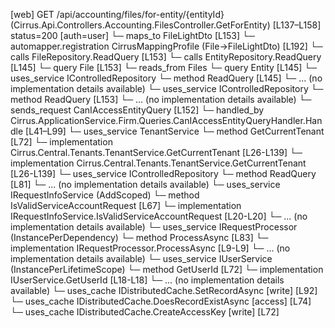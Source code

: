 [web] GET /api/accounting/files/for-entity/{entityId}  (Cirrus.Api.Controllers.Accounting.FilesController.GetForEntity)  [L137–L158] status=200 [auth=user]
  └─ maps_to FileLightDto [L153]
    └─ automapper.registration CirrusMappingProfile (File->FileLightDto) [L192]
  └─ calls FileRepository.ReadQuery [L153]
  └─ calls EntityRepository.ReadQuery [L145]
  └─ query File [L153]
    └─ reads_from Files
  └─ query Entity [L145]
  └─ uses_service IControlledRepository<Entity>
    └─ method ReadQuery [L145]
      └─ ... (no implementation details available)
  └─ uses_service IControlledRepository<File>
    └─ method ReadQuery [L153]
      └─ ... (no implementation details available)
  └─ sends_request CanIAccessEntityQuery [L152]
    └─ handled_by Cirrus.ApplicationService.Firm.Queries.CanIAccessEntityQueryHandler.Handle [L41–L99]
      └─ uses_service TenantService
        └─ method GetCurrentTenant [L72]
          └─ implementation Cirrus.Central.Tenants.TenantService.GetCurrentTenant [L26-L139]
          └─ implementation Cirrus.Central.Tenants.TenantService.GetCurrentTenant [L26-L139]
      └─ uses_service IControlledRepository<Entity>
        └─ method ReadQuery [L81]
          └─ ... (no implementation details available)
      └─ uses_service IRequestInfoService (AddScoped)
        └─ method IsValidServiceAccountRequest [L67]
          └─ implementation IRequestInfoService.IsValidServiceAccountRequest [L20-L20]
          └─ ... (no implementation details available)
      └─ uses_service IRequestProcessor (InstancePerDependency)
        └─ method ProcessAsync [L83]
          └─ implementation IRequestProcessor.ProcessAsync [L9-L9]
          └─ ... (no implementation details available)
      └─ uses_service IUserService (InstancePerLifetimeScope)
        └─ method GetUserId [L72]
          └─ implementation IUserService.GetUserId [L18-L18]
          └─ ... (no implementation details available)
      └─ uses_cache IDistributedCache.SetRecordAsync [write] [L92]
      └─ uses_cache IDistributedCache.DoesRecordExistAsync [access] [L74]
      └─ uses_cache IDistributedCache.CreateAccessKey [write] [L72]


